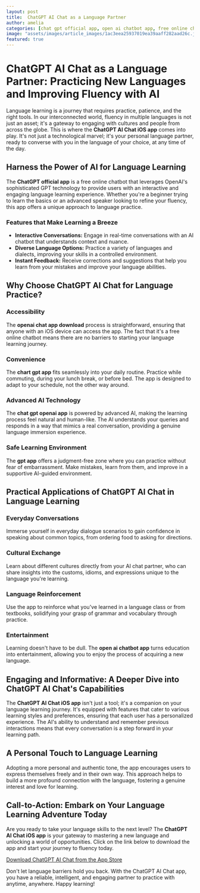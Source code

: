 ```yaml
---
layout: post
title:  ChatGPT AI Chat as a Language Partner
author: amelia
categories: [chat gpt official app, open ai chatbot app, free online chatbot, openai chat app download, chart gpt app, chat gpt openai app, gpt app]
image: "assets/images/article_images/1ac3eea25937019ea39aaff282aad26c.jpg"
featured: true
---
```


# ChatGPT AI Chat as a Language Partner: Practicing New Languages and Improving Fluency with AI

Language learning is a journey that requires practice, patience, and the right tools. In our interconnected world, fluency in multiple languages is not just an asset; it's a gateway to engaging with cultures and people from across the globe. This is where the **ChatGPT AI Chat iOS app** comes into play. It's not just a technological marvel; it's your personal language partner, ready to converse with you in the language of your choice, at any time of the day.

## Harness the Power of AI for Language Learning

The **ChatGPT official app** is a free online chatbot that leverages OpenAI's sophisticated GPT technology to provide users with an interactive and engaging language learning experience. Whether you're a beginner trying to learn the basics or an advanced speaker looking to refine your fluency, this app offers a unique approach to language practice.

### Features that Make Learning a Breeze

- **Interactive Conversations:** Engage in real-time conversations with an AI chatbot that understands context and nuance.
- **Diverse Language Options:** Practice a variety of languages and dialects, improving your skills in a controlled environment.
- **Instant Feedback:** Receive corrections and suggestions that help you learn from your mistakes and improve your language abilities.

## Why Choose ChatGPT AI Chat for Language Practice?

### Accessibility

The **openai chat app download** process is straightforward, ensuring that anyone with an iOS device can access the app. The fact that it's a free online chatbot means there are no barriers to starting your language learning journey.

### Convenience

The **chart gpt app** fits seamlessly into your daily routine. Practice while commuting, during your lunch break, or before bed. The app is designed to adapt to your schedule, not the other way around.

### Advanced AI Technology

The **chat gpt openai app** is powered by advanced AI, making the learning process feel natural and human-like. The AI understands your queries and responds in a way that mimics a real conversation, providing a genuine language immersion experience.

### Safe Learning Environment

The **gpt app** offers a judgment-free zone where you can practice without fear of embarrassment. Make mistakes, learn from them, and improve in a supportive AI-guided environment.

## Practical Applications of ChatGPT AI Chat in Language Learning

### Everyday Conversations

Immerse yourself in everyday dialogue scenarios to gain confidence in speaking about common topics, from ordering food to asking for directions.

### Cultural Exchange

Learn about different cultures directly from your AI chat partner, who can share insights into the customs, idioms, and expressions unique to the language you're learning.

### Language Reinforcement

Use the app to reinforce what you've learned in a language class or from textbooks, solidifying your grasp of grammar and vocabulary through practice.

### Entertainment

Learning doesn't have to be dull. The **open ai chatbot app** turns education into entertainment, allowing you to enjoy the process of acquiring a new language.

## Engaging and Informative: A Deeper Dive into ChatGPT AI Chat's Capabilities

The **ChatGPT AI Chat iOS app** isn't just a tool; it's a companion on your language learning journey. It's equipped with features that cater to various learning styles and preferences, ensuring that each user has a personalized experience. The AI's ability to understand and remember previous interactions means that every conversation is a step forward in your learning path.

## A Personal Touch to Language Learning

Adopting a more personal and authentic tone, the app encourages users to express themselves freely and in their own way. This approach helps to build a more profound connection with the language, fostering a genuine interest and love for learning.

## Call-to-Action: Embark on Your Language Learning Adventure Today

Are you ready to take your language skills to the next level? The **ChatGPT AI Chat iOS app** is your gateway to mastering a new language and unlocking a world of opportunities. Click on the link below to download the app and start your journey to fluency today.

[Download ChatGPT AI Chat from the App Store](https://apps.apple.com/us/app/ai-ask-chat-with-ai-bots/id6472484891)

Don't let language barriers hold you back. With the ChatGPT AI Chat app, you have a reliable, intelligent, and engaging partner to practice with anytime, anywhere. Happy learning!